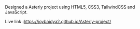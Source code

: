 Designed a Asterly project using HTML5, CSS3, TailwindCSS and JavaScript.

Live link :https://joybaidya2.github.io/Asterly-project/
